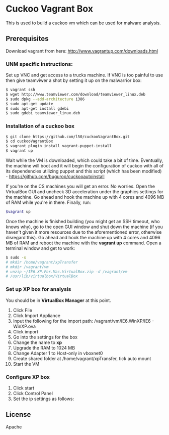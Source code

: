 # Cuckoo Vagrant Box
This is used to build a cuckoo vm which can be used for malware analysis.

## Prerequisites
Download vagrant from here: http://www.vagrantup.com/downloads.html

### UNM specific instructions:
Set up VNC and get access to a trucks machine. If VNC is too painful to use then give teamviwer a shot by setting it up on the malwarrior box:
```sh
$ vagrant ssh
$ wget http://www.teamviewer.com/download/teamviewer_linux.deb
$ sudo dpkg --add-architecture i386
$ sudo apt-get update
$ sudo apt-get install gdebi
$ sudo gdebi teamviewer_linux.deb
```

### Installation of a cuckoo box
```sh
$ git clone https://github.com/l50/cuckooVagrantBox.git
$ cd cuckooVagrantBox
$ vagrant plugin install vagrant-puppet-install
$ vagrant up
```
Wait while the VM is downloaded, which could take a bit of time. Eventually, the machine will boot and it will begin the configuration of cuckoo with all of its dependencies utilizing puppet and this script (which has been modified) - https://github.com/buguroo/cuckooautoinstall

If you're on the CS machines you will get an error. No worries.
Open the VirtualBox GUI and uncheck 3D acceleration under the graphics settings for the machine. Go ahead and hook the machine up with 4 cores and 4096 MB of RAM while you're in there. Finally, run:
```sh
$vagrant up
```

Once the machine is finished building (you might get an SSH timeout, who knows why), go to the open GUI window and shut down the machine (if you haven't given it more resources due to the aforementioned error, otherwise disregard this).
Go ahead and hook the machine up with 4 cores and 4096 MB of RAM and reboot the machine with the **vagrant up** command. Open a terminal window and get to work:

```sh
$ sudo -s
# mkdir /home/vagrant/xpTransfer
# mkdir /vagrant/vm
# unzip ~/IE6.XP.For.Mac.VirtualBox.zip -d /vagrant/vm
# /usr/lib/virtualbox/VirtualBox
```

### Set up XP box for analysis
You should be in **VirtualBox Manager** at this point.
1. Click File
2. Click Import Appliance
3. Input the following for the import path: /vagrant/vm/IE6.WinXP/IE6 - WinXP.ova
4. Click import
5. Go into the settings for the box
6. Change the name to **xp**
7. Upgrade the RAM to 1024 MB
8. Change Adapter 1 to Host-only in vboxnet0
9. Create shared folder at /home/vagrant/xpTransfer, tick auto mount
10. Start the VM

### Configure XP box
1. Click start
2. Click Control Panel
3. Set the ip settings as follows:

License
----

Apache
